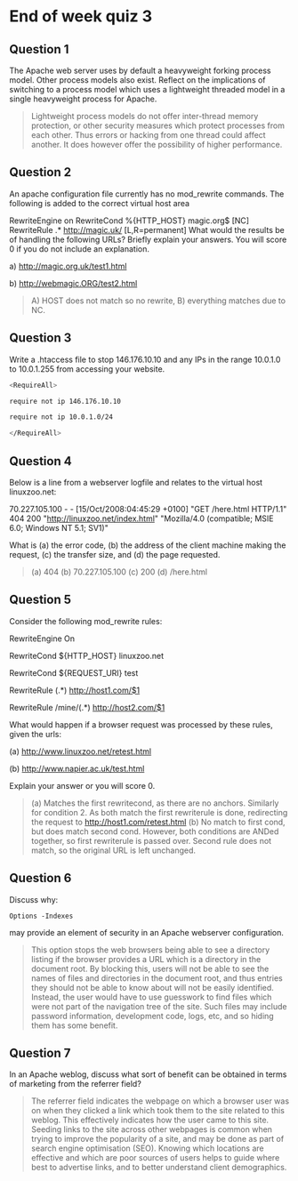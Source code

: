 # End of week quiz 3

## Question 1

The Apache web server uses by default a heavyweight forking process model. Other process models also exist. Reflect on the implications of switching to a process model which uses a lightweight threaded model in a single heavyweight process for Apache.

> Lightweight process models do not offer inter-thread memory protection, or other security measures which protect processes from each other. Thus errors or hacking from one thread could affect another. It does however offer the possibility of higher performance.

## Question 2

An apache configuration file currently has no mod_rewrite commands. The following is added to the correct virtual host area

RewriteEngine on
RewriteCond %{HTTP_HOST}  magic.org$ [NC]
RewriteRule .*            http://magic.uk/ [L,R=permanent]
What would the results be of handling the following URLs? Briefly explain your answers. You will score 0 if you do not include an explanation.

   a) http://magic.org.uk/test1.html 

   b) http://webmagic.ORG/test2.html 

> A) HOST does not match so no rewrite, B) everything matches due to NC.

## Question 3

Write a .htaccess file to stop 146.176.10.10 and any IPs in the range 10.0.1.0 to 10.0.1.255 from accessing your website.

```bash
<RequireAll>

require not ip 146.176.10.10

require not ip 10.0.1.0/24

</RequireAll>
```

## Question 4

Below is a line from a webserver logfile and relates to the virtual host linuxzoo.net:

70.227.105.100 - - [15/Oct/2008:04:45:29 +0100] "GET /here.html HTTP/1.1" 404 200 "http://linuxzoo.net/index.html" "Mozilla/4.0 (compatible; MSIE 6.0; Windows NT 5.1; SV1)"

What is (a) the error code, (b) the address of the client machine making the request, (c) the transfer size, and (d) the page requested.

> (a) 404
> (b) 70.227.105.100
> (c) 200
> (d) /here.html

## Question 5

Consider the following mod_rewrite rules:

RewriteEngine On

RewriteCond ${HTTP_HOST} linuxzoo.net

RewriteCond ${REQUEST_URI} test

RewriteRule (.*) http://host1.com/$1

RewriteRule /mine/(.*) http://host2.com/$1



What would happen if a browser request was processed by these rules, given the urls:

(a) http://www.linuxzoo.net/retest.html

(b) http://www.napier.ac.uk/test.html

Explain your answer or you will score 0.

> (a) Matches the first rewritecond, as there are no anchors. Similarly for condition 2. As both match the first rewriterule is done, redirecting the request to http://host1.com/retest.html
> (b) No match to first cond, but does match second cond. However, both conditions are ANDed together, so first rewriterule is passed over. Second rule does not match, so the original URL is left unchanged.

## Question 6

Discuss why:

`Options -Indexes`

may provide an element of security in an Apache webserver configuration.

> This option stops the web browsers being able to see a directory listing if the browser provides a URL which is a directory in the document root. By blocking this, users will not be able to see the names of files and directories in the document root, and thus entries they should not be able to know about will not be easily identified. Instead, the user would have to use guesswork to find files which were not part of the navigation tree of the site. Such files may include password information, development code, logs, etc, and so hiding them has some benefit.

## Question 7

In an Apache weblog, discuss what sort of benefit can be obtained in terms of marketing from the referrer field?

> The referrer field indicates the webpage on which a browser user was on when they clicked a link which took them to the site related to this weblog. This effectively indicates how the user came to this site. Seeding links to the site across other webpages is common when trying to improve the popularity of a site, and may be done as part of search engine optimisation (SEO). Knowing which locations are effective and which are poor sources of users helps to guide where best to advertise links, and to better understand client demographics.